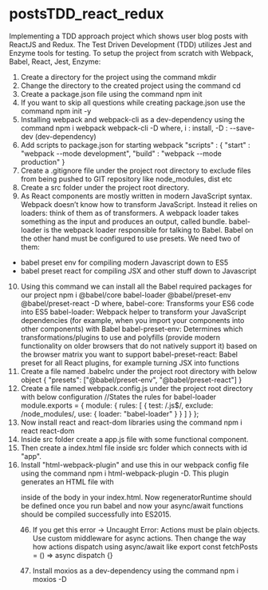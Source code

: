 # postsTDD_react_redux
Implementing a TDD approach project which shows user blog posts with ReactJS and Redux. The Test Driven Development (TDD) utilizes Jest and Enzyme tools for testing.
To setup the project from scratch with Webpack, Babel, React, Jest, Enzyme:
1. Create a directory for the project using the command  mkdir <project-name>
2. Change the directory to the created project using the command  cd <project-name>
3. Create a package.json file using the command  npm init
4. If you want to skip all questions while creating package.json use the command  npm init -y
5. Installing webpack and webpack-cli as a dev-dependency using the command   npm i webpack webpack-cli -D
where,  i : install, -D : --save-dev (dev-dependency)
6. Add scripts to package.json for starting webpack 
    "scripts" : {
        "start" : "webpack --mode development",
        "build" : "webpack --mode production"
    }
7. Create a .gitignore file under the project root directory to exclude files from being pushed to GIT repository like node_modules, dist etc
8. Create a src folder under the project root directory.
9. As React components are mostly written in modern JavaScript syntax. Webpack doesn’t know how to transform JavaScript. Instead it relies on   loaders: think of them as of transformers. A webpack loader takes something as the input and produces an output, called bundle.
babel-loader is the webpack loader responsible for talking to Babel. 
Babel on the other hand must be configured to use presets. We need two of them:
 - babel preset env for compiling modern Javascript down to ES5
 - babel preset react for compiling JSX and other stuff down to Javascript
10. Using this command we can install all the Babel required packages for our project
    npm i @babel/core babel-loader @babel/preset-env @babel/preset-react -D
    where,
    babel-core: Transforms your ES6 code into ES5
    babel-loader: Webpack helper to transform your JavaScript dependencies (for example, when you import your components into other components) with Babel
    babel-preset-env: Determines which transformations/plugins to use and polyfills (provide modern functionality on older browsers that do not natively support it) based on the browser matrix you want to support
    babel-preset-react: Babel preset for all React plugins, for example turning JSX into functions
11. Create a file named .babelrc under the project root directory with below object
    {
    "presets": ["@babel/preset-env", "@babel/preset-react"]
    }
12. Create a file named webpack.config.js under the project root directory with below configuration
    //States the rules for babel-loader
    module.exports = {
    module: {
        rules: [
        {
            test: /\.js$/,
            exclude: /node_modules/,
            use: {
            loader: "babel-loader"
            }
        }
        ]
    }
    };
13. Now install react and react-dom libraries using the command   npm i react react-dom
14. Inside src folder create a app.js file with some functional component.
15. Then create a index.html file inside src folder which connects with id "app".
16. Install "html-webpack-plugin" and use this in our webpack config file using the command  npm i html-webpack-plugin -D. This plugin generates an HTML file with <script> 
    injected, writes this to dist/index.html, and minifies the file.
17. To have webpack “watch” our changes and thus refresh whenever we have made changes to any of our components, we can use webpack-dev-server module.For that install using the command  npm i webpack-dev-server -D
18. Now run the command  npm run build  which creates a /dist/ folder including index.html and main.js
19. If you now run   npm run start    you should see localhost:8080 open up in your default browser — that’s what the —-open flag is for. Now everytime you make changes, it will refresh the page. You can also add a --hot flag to your npm start script which will allow you to only reload the component that you’ve changed instead of doing a full page reload.
20. As we will be importing CSS files into our React components, we need css-loader module to resolve them. Once that’s resolved, we also need a style-loader to inject this into our DOM — adding a <style> tag into the <head> element of our HTML. Add a dev-dependency using the command     npm i css-loader style-loader -D
Note that the order of adding these loaders is important. First, we need to resolve the CSS files before adding them to the DOM with the style-loader. By default, webpack uses the loaders from the right (last element in the array) to the left (first element in the array).
21. Webpack 4 by default has a default entry point of   index.js  in your src folder. If you would like to point to a different file, you can do so by specifying an entry point in your webpack config file as  "./src/app.js".
22. Install Jest which is a JS test runner and helpful for adding assertions.Use the command to add it is as dev-dependency                      npm install --save-dev jest
23. Install Enzyme which is a JavaScript Testing utility for React that makes it easier to test your React Components' output. You can also manipulate, traverse, and in some ways simulate runtime given the output. Use the command  npm i --save-dev enzyme
24. Install Enzyme adapter which is required to provide compatibility to different React versions. Use the command                              npm i -D  enzyme-adapter-react-16
25. Add a test script in package.json  "test": "jest"
26. To setup enzyme create a setupTests.js file with below configurations
    import Enzyme from 'enzyme';
    import EnzymeAdapter from 'enzyme-adapter-react-16';
    Enzyme.configure({adapter : new EnzymeAdapter()});
27. Create a components folder -> header component folder  -> index.js
28. Create app.scss file in src folder
29. Install node-sass package for writing Sass files using the command  npm i node-sass -D
30. To make CSS modular using webpack this means class name will be scoped locally and specific to only the component in question.Add below configurations in webpack config file
    {
            test: /\.css$/,
            use: [
            {
                loader: "style-loader"
            },
            {
                loader: "css-loader",
                options: {
                modules: true,
                importLoaders: 1,
                localIdentName: "[name]_[local]_[hash:base64]",
                sourceMap: true,
                minimize: true
                }
            }
            ]
    }
As we need to give options, each loader is now an object with a key-value pair. To enable CSS modules, we need to set module option for css-loader to be true. The importLoaders option configures how many loaders before css-loader should be applied. For example, sass-loader would have to come before css-loader.

The localIdentName allows you to configure the generated identification.

[name] will take the name of your component
[local] is the name of your class/id
[hash:base64] is the randomly generated hash which will be unique in every component’s CSS
To make this a bit more visual, I’ll give you an example. Say I have a component named Form and I have a button with a CSS class primaryButton. I also have another component called Search and a button in it with a CSS class primaryButton. However, both of these classes have different CSS:

Form button.primaryButton {
  background-color: green;
}
Search button.primaryButton {
  background-color: blue;
}
When webpack bundles your application, depending on which CSS comes latest, both of your buttons could have the color green or blue instead of Form having green and Search having blue.
As you can see, the button class name in the Form component is different to the one in the Search component — their naming starts with the name of the component, class name, and unique hash code.
So with this, you won’t have to worry about whether you have given the same class name throughout your whole application — you only have to worry about whether you have used it in the same component.

31. Install babel-jest and it will automatically compile JavaScript code using Babel, the command used is  npm i babel-jest -D

32. Place setupTests.js inside src folder and add the jest configuration in package.json provided below
    "jest":{
        "setupFilesAfterEnv": ["<rootDir>src/setupTests.js"]
    }
Note: If not configured then it throws   TypeError: Cannot read property 'find' of undefined

33. Install prop-types to check in the component(data type check) as a dependency using the command   npm i --save prop-types

34. Install check-prop-types to check prop-types in testing as a dev-dependency using the command   npm i check-prop-types -D

35. Install redux, react-redux and redux-thunk as dependencies using the command  npm i redux react-redux redux-thunk

36. Create reducers folder, then create two files one is a postsReducer.js and another is index.js. In index file of reducers use combineReducers method to add reducers.

37. Create a file named as createStore.js in src folder, add middlewares and create a store with middlewares like redux-thunk.

38. Inside index.js main file import Provider and store for rendering the application.

39. Create postsReducer.test.js to test posts reducer

40. Create actions folder under src folder, then add types.js to add constants for action type.

41. Axios used to create asynchronous requests, moxios used in integration tests to mock response from the API's.

42. Create a button component with unit tests.

43. Create actions for the button with unit tests.

44. Install axios as dev-dependency using the command  npm i axios -D

45. Easiest way to fix this 'regeneratorRuntime not defined issue' in your console:
You don't have to install any unnecessary plugins. Just add:
<script src="https://unpkg.com/regenerator-runtime@0.13.1/runtime.js"></script>
inside of the body in your index.html. Now regeneratorRuntime should be defined once you run babel and now your async/await functions should be compiled successfully into ES2015.

46. If you get this error -> Uncaught Error: Actions must be plain objects. Use custom middleware for async actions.
Then change the way how actions dispatch using async/await like   export const fetchPosts = () => async dispatch {}

47. Install moxios as a dev-dependency using the command  npm i moxios -D